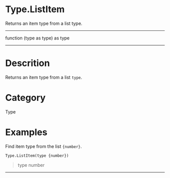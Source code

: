 ﻿# Type.ListItem
Returns an item type from a list type.
***
function (type as type) as type
***
# Descrition 
Returns an item type from a list <code>type</code>.
# Category 
Type
# Examples 
Find item type from the list <code>{number}</code>.
```
Type.ListItem(type {number})
```
> type number 
***
